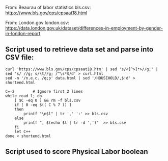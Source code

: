 From: Beaurau of labor statistics
bls.csv: https://www.bls.gov/cps/cpsaat18.html

From: London.gov
london.csv: https://data.london.gov.uk/dataset/differences-in-employment-by-gender-in-london-report

## Script used to retrieve data set and parse into CSV file:

```
curl 'https://www.bls.gov/cps/cpsaat18.htm' | sed 's/<[^>]*>//g;' | sed 's/ //g; s/\t//g; /^\s*$/d' > curl.html
sed -n '/n.e.c. /q;p' data.html | sed '/HOUSEHOLD/,$!d' > shortend.html

C=-2		# Ignore first 2 lines
while read l; do
	[ $C -eq 0 ] && rm -f bls.csv
	if [ 0 -eq $(( C % 7 )) ]
	then
		printf "\n$l" | tr ',' ':' >> bls.csv
	else
		printf ", $(echo $l | tr -d ',')"  >> bls.csv
	fi
	let C++
done < shortend.html
```
## Script used to score Physical Labor boolean
